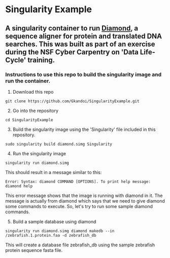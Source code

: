 # Singularity Example

## A singularity container to run [Diamond](https://github.com/bbuchfink/diamond), a sequence aligner for protein and translated DNA searches. This was built as part of an exercise during the NSF Cyber Carpentry on 'Data Life-Cycle' training.

### Instructions to use this repo to build the singularity image and run the container.

1. Download this repo

```
git clone https://github.com/Gkandoi/SingularityExample.git
```

2. Go into the repository

```
cd SingularityExample
```

3. Build the singularity image using the 'Singularity' file included in this repository.

```
sudo singularity build diamond.simg Singularity
```

4. Run the singularity image

```
singularity run diamond.simg
```

This should result in a message similar to this:

```
Error: Syntax: diamond COMMAND [OPTIONS]. To print help message: diamond help
```

This error message shows that the image is running with diamond in it. The message is actually from diamond which says that we need to give diamond some commands to execute. So, let's try to run some sample diamond commands.

5. Build a sample database using diamond

```
singularity run diamond.simg diamond makedb --in /zebrafish.1.protein.faa -d zebrafish_db
```

This will create a database file zebrafish_db using the sample zebrafish protein sequence fasta file.
